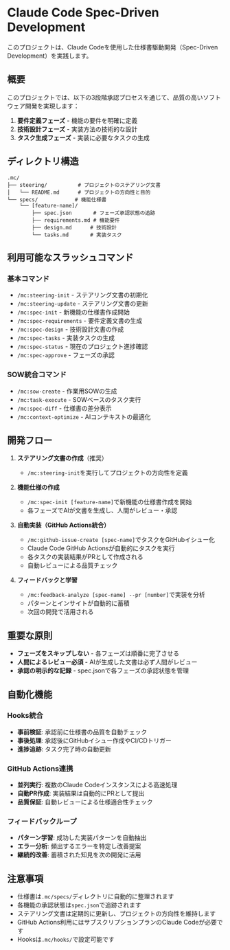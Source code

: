 # Claude Code Spec-Driven Development

このプロジェクトは、Claude Codeを使用した仕様書駆動開発（Spec-Driven Development）を実践します。

## 概要

このプロジェクトでは、以下の3段階承認プロセスを通じて、品質の高いソフトウェア開発を実現します：

1. **要件定義フェーズ** - 機能の要件を明確に定義
2. **技術設計フェーズ** - 実装方法の技術的な設計
3. **タスク生成フェーズ** - 実装に必要なタスクの生成

## ディレクトリ構造

```
.mc/
├── steering/          # プロジェクトのステアリング文書
│   └── README.md      # プロジェクトの方向性と目的
└── specs/            # 機能仕様書
    └── [feature-name]/
        ├── spec.json       # フェーズ承認状態の追跡
        ├── requirements.md # 機能要件
        ├── design.md      # 技術設計
        └── tasks.md       # 実装タスク
```

## 利用可能なスラッシュコマンド

### 基本コマンド
- `/mc:steering-init` - ステアリング文書の初期化
- `/mc:steering-update` - ステアリング文書の更新
- `/mc:spec-init` - 新機能の仕様書作成開始
- `/mc:spec-requirements` - 要件定義文書の生成
- `/mc:spec-design` - 技術設計文書の作成
- `/mc:spec-tasks` - 実装タスクの生成
- `/mc:spec-status` - 現在のプロジェクト進捗確認
- `/mc:spec-approve` - フェーズの承認

### SOW統合コマンド
- `/mc:sow-create` - 作業用SOWの生成
- `/mc:task-execute` - SOWベースのタスク実行
- `/mc:spec-diff` - 仕様書の差分表示
- `/mc:context-optimize` - AIコンテキストの最適化

## 開発フロー

1. **ステアリング文書の作成**（推奨）
   - `/mc:steering-init`を実行してプロジェクトの方向性を定義

2. **機能仕様の作成**
   - `/mc:spec-init [feature-name]`で新機能の仕様書作成を開始
   - 各フェーズでAIが文書を生成し、人間がレビュー・承認

3. **自動実装（GitHub Actions統合）**
   - `/mc:github-issue-create [spec-name]`でタスクをGitHubイシュー化
   - Claude Code GitHub Actionsが自動的にタスクを実行
   - 各タスクの実装結果がPRとして作成される
   - 自動レビューによる品質チェック

4. **フィードバックと学習**
   - `/mc:feedback-analyze [spec-name] --pr [number]`で実装を分析
   - パターンとインサイトが自動的に蓄積
   - 次回の開発で活用される

## 重要な原則

- **フェーズをスキップしない** - 各フェーズは順番に完了させる
- **人間によるレビュー必須** - AIが生成した文書は必ず人間がレビュー
- **承認の明示的な記録** - spec.jsonで各フェーズの承認状態を管理

## 自動化機能

### Hooks統合
- **事前検証**: 承認前に仕様書の品質を自動チェック
- **事後処理**: 承認後にGitHubイシュー作成やCI/CDトリガー
- **進捗追跡**: タスク完了時の自動更新

### GitHub Actions連携
- **並列実行**: 複数のClaude Codeインスタンスによる高速処理
- **自動PR作成**: 実装結果は自動的にPRとして提出
- **品質保証**: 自動レビューによる仕様適合性チェック

### フィードバックループ
- **パターン学習**: 成功した実装パターンを自動抽出
- **エラー分析**: 頻出するエラーを特定し改善提案
- **継続的改善**: 蓄積された知見を次の開発に活用

## 注意事項

- 仕様書は`.mc/specs/`ディレクトリに自動的に整理されます
- 各機能の承認状態は`spec.json`で追跡されます
- ステアリング文書は定期的に更新し、プロジェクトの方向性を維持します
- GitHub Actions利用にはサブスクリプションプランのClaude Codeが必要です
- Hooksは`.mc/hooks/`で設定可能です